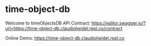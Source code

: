 # time-object-db

Welcome to timeObjectsDB
API Contract: https://editor.swagger.io/?url=https://time-object-db.claudioheidel.repl.co/contract

Online Demo: https://time-object-db.claudioheidel.repl.co


